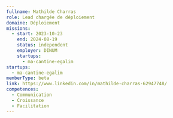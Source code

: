 ```yaml
---
fullname: Mathilde Charras
role: Lead chargée de déploiement
domaine: Déploiement
missions:
  - start: 2023-10-23
    end: 2024-08-19
    status: independent
    employer: DINUM
    startups:
      - ma-cantine-egalim
startups:
  - ma-cantine-egalim
memberType: beta
link: https://www.linkedin.com/in/mathilde-charras-62947748/
competences:
  - Communication
  - Croissance
  - Facilitation
---
```

